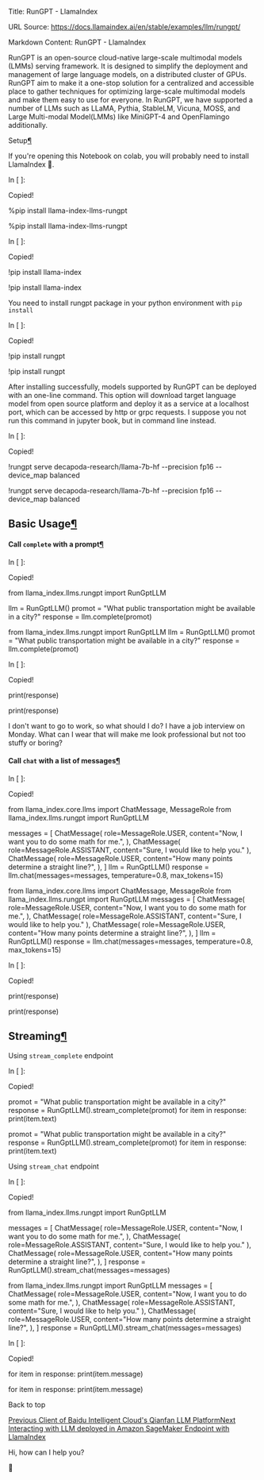 Title: RunGPT - LlamaIndex

URL Source: https://docs.llamaindex.ai/en/stable/examples/llm/rungpt/

Markdown Content:
RunGPT - LlamaIndex


RunGPT is an open-source cloud-native large-scale multimodal models (LMMs) serving framework. It is designed to simplify the deployment and management of large language models, on a distributed cluster of GPUs. RunGPT aim to make it a one-stop solution for a centralized and accessible place to gather techniques for optimizing large-scale multimodal models and make them easy to use for everyone. In RunGPT, we have supported a number of LLMs such as LLaMA, Pythia, StableLM, Vicuna, MOSS, and Large Multi-modal Model(LMMs) like MiniGPT-4 and OpenFlamingo additionally.

Setup[¶](https://docs.llamaindex.ai/en/stable/examples/llm/rungpt/#setup)


If you're opening this Notebook on colab, you will probably need to install LlamaIndex 🦙.

In \[ \]:

Copied!

%pip install llama\-index\-llms\-rungpt

%pip install llama-index-llms-rungpt

In \[ \]:

Copied!

!pip install llama\-index

!pip install llama-index

You need to install rungpt package in your python environment with `pip install`

In \[ \]:

Copied!

!pip install rungpt

!pip install rungpt

After installing successfully, models supported by RunGPT can be deployed with an one-line command. This option will download target language model from open source platform and deploy it as a service at a localhost port, which can be accessed by http or grpc requests. I suppose you not run this command in jupyter book, but in command line instead.

In \[ \]:

Copied!

!rungpt serve decapoda\-research/llama\-7b\-hf \--precision fp16 \--device\_map balanced

!rungpt serve decapoda-research/llama-7b-hf --precision fp16 --device\_map balanced

Basic Usage[¶](https://docs.llamaindex.ai/en/stable/examples/llm/rungpt/#basic-usage)
-------------------------------------------------------------------------------------

#### Call `complete` with a prompt[¶](https://docs.llamaindex.ai/en/stable/examples/llm/rungpt/#call-complete-with-a-prompt)

In \[ \]:

Copied!

from llama\_index.llms.rungpt import RunGptLLM

llm \= RunGptLLM()
promot \= "What public transportation might be available in a city?"
response \= llm.complete(promot)

from llama\_index.llms.rungpt import RunGptLLM llm = RunGptLLM() promot = "What public transportation might be available in a city?" response = llm.complete(promot)

In \[ \]:

Copied!

print(response)

print(response)

I don't want to go to work, so what should I do?
I have a job interview on Monday. What can I wear that will make me look professional but not too stuffy or boring?

#### Call `chat` with a list of messages[¶](https://docs.llamaindex.ai/en/stable/examples/llm/rungpt/#call-chat-with-a-list-of-messages)

In \[ \]:

Copied!

from llama\_index.core.llms import ChatMessage, MessageRole
from llama\_index.llms.rungpt import RunGptLLM

messages \= \[
    ChatMessage(
        role\=MessageRole.USER,
        content\="Now, I want you to do some math for me.",
    ),
    ChatMessage(
        role\=MessageRole.ASSISTANT, content\="Sure, I would like to help you."
    ),
    ChatMessage(
        role\=MessageRole.USER,
        content\="How many points determine a straight line?",
    ),
\]
llm \= RunGptLLM()
response \= llm.chat(messages\=messages, temperature\=0.8, max\_tokens\=15)

from llama\_index.core.llms import ChatMessage, MessageRole from llama\_index.llms.rungpt import RunGptLLM messages = \[ ChatMessage( role=MessageRole.USER, content="Now, I want you to do some math for me.", ), ChatMessage( role=MessageRole.ASSISTANT, content="Sure, I would like to help you." ), ChatMessage( role=MessageRole.USER, content="How many points determine a straight line?", ), \] llm = RunGptLLM() response = llm.chat(messages=messages, temperature=0.8, max\_tokens=15)

In \[ \]:

Copied!

print(response)

print(response)

Streaming[¶](https://docs.llamaindex.ai/en/stable/examples/llm/rungpt/#streaming)
---------------------------------------------------------------------------------

Using `stream_complete` endpoint

In \[ \]:

Copied!

promot \= "What public transportation might be available in a city?"
response \= RunGptLLM().stream\_complete(promot)
for item in response:
    print(item.text)

promot = "What public transportation might be available in a city?" response = RunGptLLM().stream\_complete(promot) for item in response: print(item.text)

Using `stream_chat` endpoint

In \[ \]:

Copied!

from llama\_index.llms.rungpt import RunGptLLM

messages \= \[
    ChatMessage(
        role\=MessageRole.USER,
        content\="Now, I want you to do some math for me.",
    ),
    ChatMessage(
        role\=MessageRole.ASSISTANT, content\="Sure, I would like to help you."
    ),
    ChatMessage(
        role\=MessageRole.USER,
        content\="How many points determine a straight line?",
    ),
\]
response \= RunGptLLM().stream\_chat(messages\=messages)

from llama\_index.llms.rungpt import RunGptLLM messages = \[ ChatMessage( role=MessageRole.USER, content="Now, I want you to do some math for me.", ), ChatMessage( role=MessageRole.ASSISTANT, content="Sure, I would like to help you." ), ChatMessage( role=MessageRole.USER, content="How many points determine a straight line?", ), \] response = RunGptLLM().stream\_chat(messages=messages)

In \[ \]:

Copied!

for item in response:
    print(item.message)

for item in response: print(item.message)

Back to top

[Previous Client of Baidu Intelligent Cloud's Qianfan LLM Platform](https://docs.llamaindex.ai/en/stable/examples/llm/qianfan/)[Next Interacting with LLM deployed in Amazon SageMaker Endpoint with LlamaIndex](https://docs.llamaindex.ai/en/stable/examples/llm/sagemaker_endpoint_llm/)

Hi, how can I help you?

🦙
